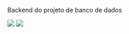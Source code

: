 Backend do projeto de banco de dados

<img src="https://dicasdeprogramacao.com.br/images/o-que-e-um-banco-de-dados/banco-de-dados.png" />

<img src="https://www.youtube.com/post/UgxJJlt7ycXfbIGqqaN4AaABCQ" />

